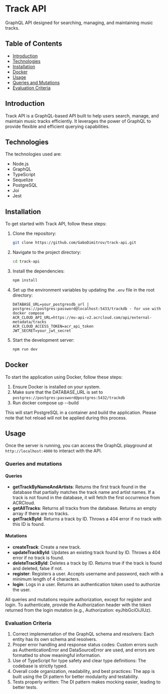 # Track API

GraphQL API designed for searching, managing, and maintaining music tracks.

## Table of Contents

- [Introduction](#introduction)
- [Technologies](#technologies)
- [Installation](#installation)
- [Docker](#docker)
- [Usage](#usage)
- [Queries and Mutations](#queries-and-mutations)
- [Evaluation Criteria](#evaluation-criteria)

## Introduction

Track API is a GraphQL-based API built to help users search, manage, and maintain music tracks efficiently. It leverages the power of GraphQL to provide flexible and efficient querying capabilities.

## Technologies

The technologies used are:

- Node.js
- GraphQL
- TypeScript
- Sequelize
- PostgreSQL
- Joi
- Jest

## Installation

To get started with Track API, follow these steps:

1. Clone the repository:
   ```bash
   git clone https://github.com/GaboDimitrov/track-api.git
   ```
2. Navigate to the project directory:
   ```bash
   cd track-api
   ```
3. Install the dependencies:
   ```bash
   npm install
   ```
4. Set up the environment variables by updating the `.env` file in the root directory:
   ```plaintext
   DATABASE_URL=your_postgresdb_url | postgres://postgres:password@localhost:5433/trackdb - for use with docker compose
   ACR_CLOUD_API_URL=https://eu-api-v2.acrcloud.com/api/external-metadata/tracks
   ACR_CLOUD_ACCESS_TOKEN=acr_api_token
   JWT_SECRET=your_jwt_secret
   ```
5. Start the development server:

   ```bash
   npm run dev
   ```

## Docker

To start the application using Docker, follow these steps:

1. Ensure Docker is installed on your system.
2. Make sure that the DATABASE_URL is set to `postgres://postgres:password@postgres:5432/trackdb`
3. Run docker compose up --build

This will start PostgreSQL in a container and build the application. Please note that hot reload will not be applied during this process.

## Usage

Once the server is running, you can access the GraphQL playground at `http://localhost:4000` to interact with the API.

### Queries and mutations

#### Queries

- **getTrackByNameAndArtists**: Returns the first track found in the database that partially matches the track name and artist names. If a track is not found in the database, it will fetch the first occurrence from ACRCloud.
- **getAllTracks**: Returns all tracks from the database. Returns an empty array if there are no tracks.
- **getTrackById**: Returns a track by ID. Throws a 404 error if no track with this ID is found.

#### Mutations

- **createTrack**: Create a new track.
- **updateTrackById**: Updates an existing track found by ID. Throws a 404 error if no track is found.
- **deleteTrackById**: Deletes a track by ID. Returns true if the track is found and deleted, false if not.
- **register**: Registers a user. Accepts username and password, each with a minimum length of 4 characters.
- **login**: Logs in a user. Returns an authentication token used to authorize the user.

All queries and mutations require authorization, except for register and login. To authenticate, provide the Authorization header with the token returned from the login mutation (e.g., Authorization: eyJhbGciOiJIUz).

### Evaluation Criteria

1. Correct implementation of the GraphQL schema and resolvers: Each entity has its own schema and resolvers.
2. Proper error handling and response status codes: Custom errors such as AuthenticationError and DataSourceError are used, and errors are formatted to show meaningful information.
3. Use of TypeScript for type safety and clear type definitions: The codebase is strictly typed.
4. Overall code organization, readability, and best practices: The app is built using the DI pattern for better modularity and testability.
5. Tests properly written: The DI pattern makes mocking easier, leading to better tests.
